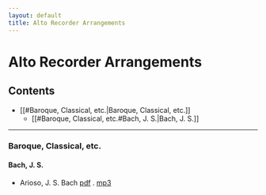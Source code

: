 ```yaml
---
layout: default
title: Alto Recorder Arrangements
---
```


# Alto Recorder Arrangements
## Contents

- [[#Baroque, Classical, etc.|Baroque, Classical, etc.]]
	- [[#Baroque, Classical, etc.#Bach, J. S.|Bach, J. S.]]


---

### Baroque, Classical, etc.
#### Bach, J. S.
- Arioso, J. S. Bach [pdf](/Recorder-alto/Baroque_Classical_etc/Arioso_JS_Bach_Alto_Recorder_arr_by_Sasani.pdf) . [mp3](/Recorder-alto/Baroque_Classical_etc/Arioso_JS_Bach_Alto_Recorder_arr_by_Sasani.mp3)

